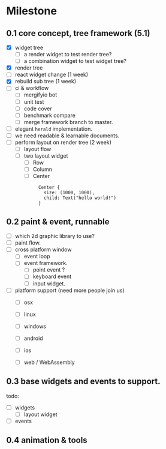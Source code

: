 # Milestone

## 0.1 core concept, tree framework (5.1)
 
- [x] widget tree
  - [ ] a render widget to test render tree?
  - [ ] a combination widget to test widget tree?
- [x] render tree
- [ ] react widget change (1 week)
- [x] rebuild sub tree (1 week)
- [ ] ci & workflow
  - [ ] mergifyio bot
  - [ ] unit test 
  - [ ] code cover
  - [ ] benchmark compare
  - [ ] merge framework branch to master.
- [ ] elegant `herald` implementation.
- [ ] we need readable & learnable documents.
- [ ] perform layout on render tree (2 week)
  - [ ] layout flow
  - [ ] two layout widget
    - [ ] Row
    - [ ] Column
    - [ ] Center
      ```
        Center {
          size: (1000, 1000),
          child: Text("hello world!")
        }
      ```

## 0.2 paint & event, runnable

- [ ] which 2d graphic library to use?
- [ ] paint flow.
- [ ] cross platform window
  - [ ] event loop
  - [ ] event framework.
    - [ ] point event ?
    - [ ] keyboard event
    - [ ] input widget.
- [ ] platform support (need more people join us)
  - [ ] osx
  - [ ] linux
  - [ ] windows
  - [ ] android
  - [ ] ios
  - [ ] web / WebAssembly


## 0.3 base widgets and events to support.

todo:

- [ ] widgets
  - [ ] layout widget
- [ ] events

## 0.4 animation & tools